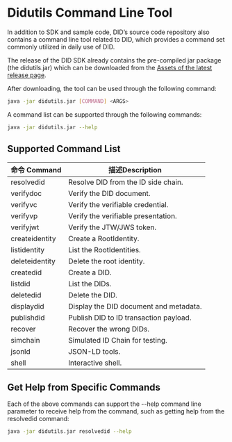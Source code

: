 # Didutils Command Line Tool

In addition to SDK and sample code, DID’s source code repository also contains a command line tool related to DID, which provides a command set commonly utilized in daily use of DID.

The release of the DID SDK already contains the pre-compiled jar package (the didutils.jar) which can be downloaded from the [Assets of the latest release page](https://github.com/elastos/Elastos.DID.Java.SDK/releases/latest).

After downloading, the tool can be used through the following command:

```bash
java -jar didutils.jar [COMMAND] <ARGS>
```

A command list can be supported through the following commands:

```bash
java -jar didutils.jar --help
```

## Supported Command List       &#x20;

| 命令 Command     | 描述Description                          |
| -------------- | -------------------------------------- |
| resolvedid     | Resolve DID from the ID side chain.    |
| verifydoc      | Verify the DID document.               |
| verifyvc       | Verify the verifiable credential.      |
| verifyvp       | Verify the verifiable presentation.    |
| verifyjwt      | Verify the JTW/JWS token.              |
| createidentity | Create a RootIdentity.                 |
| listidentity   | List the RootIdentities.               |
| deleteidentity | Delete the root identity.              |
| createdid      | Create a DID.                          |
| listdid        | List the DIDs.                         |
| deletedid      | Delete the DID.                        |
| displaydid     | Display the DID document and metadata. |
| publishdid     | Publish DID to ID transaction payload. |
| recover        | Recover the wrong DIDs.                |
| simchain       | Simulated ID Chain for testing.        |
| jsonld         | JSON-LD tools.                         |
| shell          | Interactive shell.                     |

## Get Help from Specific Commands

Each of the above commands can support the --help command line parameter to receive help from the command, such as getting help from the resolvedid command:

```bash
java -jar didutils.jar resolvedid --help
```
